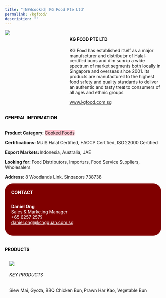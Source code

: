 ```yaml
---
title: "|NEWcooked| KG Food Pte Ltd"
permalink: /kgfood/
description: ""
---
```

<head>
	<div class="flex-paragraph">
		<!--hi there! this is a comment and will provide you with instructional guides-->
		<!--insert booth number here!-->
		<p style="text-transform: uppercase"></p></div>
			<div class="flex-container" style="display: flex; flex-wrap: wrap;">
				<!--insert DOWNLOAD link of company logo between the " marks!-->
			<div class="card sgds" style="flex: 1 1 40%; display: block;"><img src="https://drive.google.com/uc?export=download&id=1QqKlew6pOaHt4BpCqC28nN3OnMxZdgkz"></div>
	<div class="card-sgds" style="flex: 1 1 58%; display: block; margin-left: 3px">
		<h4 style="text-transform: uppercase; color: black;"><!--insert the exhibitor's name between the <b> tags here--><b>KG Food Pte Ltd</b></h4><!--insert the exhibitor's description between the <p> tags here-->
		<p>KG Food has established itself as a major manufacturer and
distributor of Halal-certified buns and dim sum to a wide spectrum of
market segments both locally in Singapore and overseas since 2001.
Its products are manufactured to the highest food safety and quality
standards to deliver an authentic and tasty treat to consumers of all
ages and ethnic groups.</p>
		<!--insert the exhibitor's website link, making sure there is "https:// www." present please. make sure the entire https link goes in between the " marks-->
		<p><a href="www.kgfood.com.sg" target="_blank"><!--insert the www website link here (no need for https)-->www.kgfood.com.sg</a></p>
	</div>
</div>
</head>

<body>
	<h4 style="text-transform: uppercase; color: black;"><b>General Information</b></h4>
		<div class="flex-container" style="display: flex; flex-wrap: wrap;">
			<div class="card sgds" style="flex: 1 1 65%; display: block; align-self: stretch">
			<div class="flex-paragraph">
			<p><b>Product Category: </b><span style=" background-color: pink; border-radius: 10 px;"><!--insert the exhibitor's pdt cat between the <p> tags here-->Cooked Foods</span></p> 
				<p><b>Certifications: </b><!--insert all the exhibitor's certifications between the </b> and </p> here-->MUIS Halal Certified, HACCP Certified, ISO 22000 Certified</p>
			<p><b>Export Markets: </b><!--insert all the exhibitor's export markets between the </b> and </p> here-->Indonesia, Australia, UAE</p>
			<p style="margin-bottom: 10px;"><b>Looking for: </b><!--insert all the exhibitor's potential business partners between the </b> and </p> here-->Food Distributors, Importers, Food Service Suppliers, Wholesalers</p><p><b>Address: </b><!--insert all the exhibitor's address the </b> and </p> here-->8 Woodlands Link, Singapore 738738</p>
			</div>
		</div>
		<div class="card sgds" style="flex: 1 1 35%; padding: 10px; display: block; background-color: maroon; border-radius: 25px; align-self: center;">
		<h4 style="color: white; margin-top: 10px; margin-left: 10px;">CONTACT</h4>
		<div class="flex-paragraph">
			<!--replace with exhibitor's: -->
			<p style="padding: 10px; color: white;"><b><!-- POC name-->Daniel Ong</b><br><!-- designation-->Sales & Marketing Manager<br><!--contact number-->+65 6257 2575<br><!-- for linking purposes, insert their email after "mailto:"...--><a href="mailto:daniel.ong@kongguan.com.sg" style="color: white;"><!--...and also include the display email before </a> here-->daniel.ong@kongguan.com.sg</a></p>
		</div>
			</div>
		</div>
	<br>
		<h4 style="text-transform: uppercase; color: black;"><b>products</b></h4>
<div style="display: flex; flex-wrap: wrap;">
  <div class="card sgds" style="flex: 1 1 47%; margin: 10px; display: block;"><!--insert the exhibitor's DOWNLOAD image for product between the " marks here-->
	<div class="flex-image" style="display: block;"><img src="https://drive.google.com/uc?export=download&id=1iZ5KfY7ZmDj3do1iREJjRL-hF0AHvDTm"></div>
	<div class="flex-paragraph">
		<h6 style="text-transform: uppercase; color: black;"><!--insert product name before </h6> and product description after <p>-->Key Products</h6>
	Siew Mai, Gyoza, BBQ Chicken Bun, Prawn Har Kao, Vegetable Bun





</p></div>